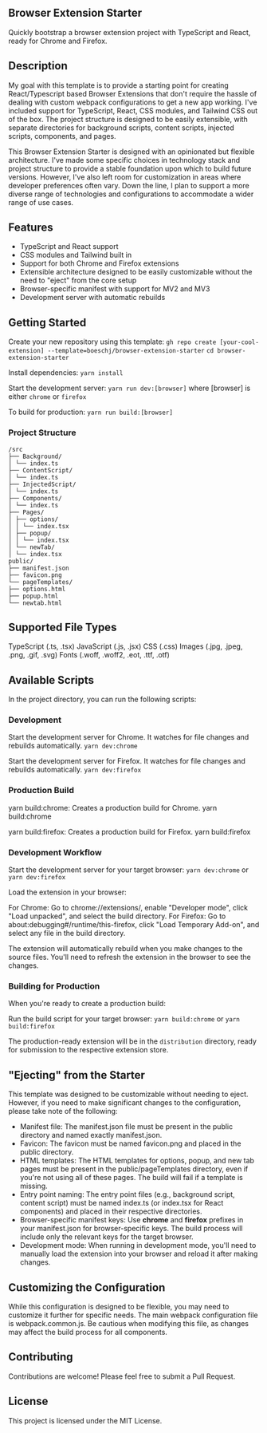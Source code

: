 ## Browser Extension Starter

Quickly bootstrap a browser extension project with TypeScript and React, ready for Chrome and Firefox.

## Description

My goal with this template is to provide a starting point for creating React/Typescript based Browser Extensions that don't require the hassle of dealing with custom webpack configurations to get a new app working. I've included support for TypeScript, React, CSS modules, and Tailwind CSS out of the box. The project structure is designed to be easily extensible, with separate directories for background scripts, content scripts, injected scripts, components, and pages.

This Browser Extension Starter is designed with an opinionated but flexible architecture. I've made some specific choices in technology stack and project structure to provide a stable foundation upon which to build future versions. However, I've also left room for customization in areas where developer preferences often vary. Down the line, I plan to support a more diverse range of technologies and configurations to accommodate a wider range of use cases.

## Features

- TypeScript and React support
- CSS modules and Tailwind built in
- Support for both Chrome and Firefox extensions
- Extensible architecture designed to be easily customizable without the need to "eject" from the core setup
- Browser-specific manifest with support for MV2 and MV3
- Development server with automatic rebuilds

## Getting Started

Create your new repository using this template:
`gh repo create [your-cool-extension] --template=boeschj/browser-extension-starter`
`cd browser-extension-starter`

Install dependencies:
`yarn install`

Start the development server:
`yarn run dev:[browser]` where [browser] is either `chrome` or `firefox`

To build for production:
`yarn run build:[browser]`

### Project Structure

```
/src
├── Background/
│ └── index.ts
├── ContentScript/
│ └── index.ts
├── InjectedScript/
│ └── index.ts
├── Components/
│ └── index.ts
├── Pages/
│ ├── options/
│ │ └── index.tsx
│ ├── popup/
│ │ └── index.tsx
│ └── newTab/
│ └── index.tsx
public/
├── manifest.json
├── favicon.png
└── pageTemplates/
├── options.html
├── popup.html
└── newtab.html
```

## Supported File Types

TypeScript (.ts, .tsx)
JavaScript (.js, .jsx)
CSS (.css)
Images (.jpg, .jpeg, .png, .gif, .svg)
Fonts (.woff, .woff2, .eot, .ttf, .otf)

## Available Scripts

In the project directory, you can run the following scripts:

### Development

Start the development server for Chrome. It watches for file changes and rebuilds automatically.
`yarn dev:chrome`

Start the development server for Firefox. It watches for file changes and rebuilds automatically.
`yarn dev:firefox`

### Production Build

yarn build:chrome: Creates a production build for Chrome.
yarn build:chrome

yarn build:firefox: Creates a production build for Firefox.
yarn build:firefox

### Development Workflow

Start the development server for your target browser:
`yarn dev:chrome`
or
`yarn dev:firefox`

Load the extension in your browser:

For Chrome: Go to chrome://extensions/, enable "Developer mode", click "Load unpacked", and select the build directory.
For Firefox: Go to about:debugging#/runtime/this-firefox, click "Load Temporary Add-on", and select any file in the build directory.

The extension will automatically rebuild when you make changes to the source files. You'll need to refresh the extension in the browser to see the changes.

### Building for Production

When you're ready to create a production build:

Run the build script for your target browser:
`yarn build:chrome`
or
`yarn build:firefox`

The production-ready extension will be in the `distribution` directory, ready for submission to the respective extension store.

## "Ejecting" from the Starter

This template was designed to be customizable without needing to eject. However, if you need to make significant changes to the configuration, please take note of the following:

- Manifest file: The manifest.json file must be present in the public directory and named exactly manifest.json.
- Favicon: The favicon must be named favicon.png and placed in the public directory.
- HTML templates: The HTML templates for options, popup, and new tab pages must be present in the public/pageTemplates directory, even if you're not using all of these pages. The build will fail if a template is missing.
- Entry point naming: The entry point files (e.g., background script, content script) must be named index.ts (or index.tsx for React components) and placed in their respective directories.
- Browser-specific manifest keys: Use **chrome** and **firefox** prefixes in your manifest.json for browser-specific keys. The build process will include only the relevant keys for the target browser.
- Development mode: When running in development mode, you'll need to manually load the extension into your browser and reload it after making changes.

## Customizing the Configuration

While this configuration is designed to be flexible, you may need to customize it further for specific needs. The main webpack configuration file is webpack.common.js. Be cautious when modifying this file, as changes may affect the build process for all components.

## Contributing

Contributions are welcome! Please feel free to submit a Pull Request.

## License

This project is licensed under the MIT License.
